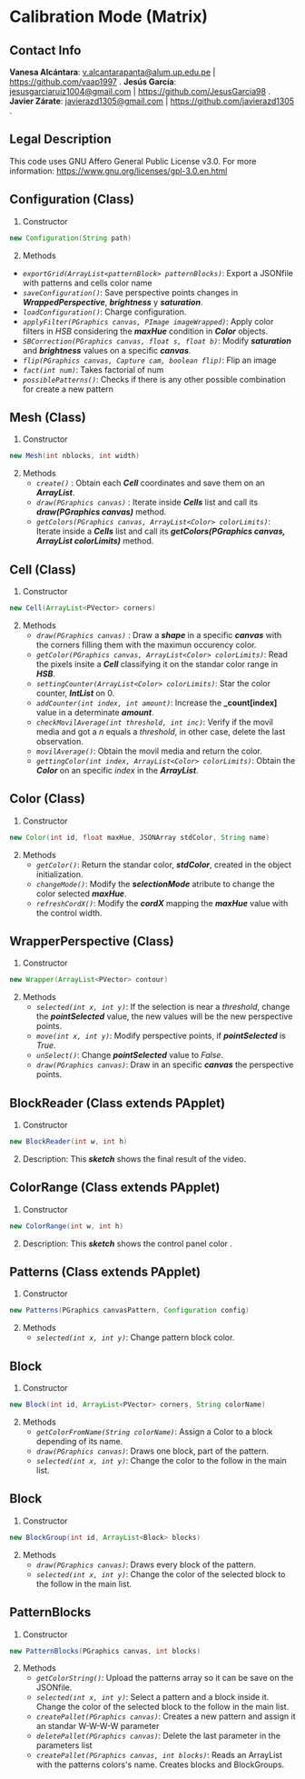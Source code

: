 # **Calibration Mode (Matrix)**

## **Contact Info**
**Vanesa Alcántara**: v.alcantarapanta@alum.up.edu.pe | https://github.com/vaap1997 .
**Jesús García**: jesusgarciaruiz1004@gmail.com | https://github.com/JesusGarcia98 .
**Javier Zárate**: javierazd1305@gmail.com | https://github.com/javierazd1305 .



## **Legal Description**
This code uses GNU Affero General Public License v3.0. For more information: https://www.gnu.org/licenses/gpl-3.0.en.html


## **Configuration (Class)**
1. Constructor
```java
new Configuration(String path)
```
2. Methods
- *`exportGrid(ArrayList<patternBlock> patternBlocks)`*: Export a JSONfile with patterns and cells color name
- *`saveConfiguration()`*: Save perspective points changes in **_WrappedPerspective_**, **_brightness_** y **_saturation_**.
- *`loadConfiguration()`*: Charge configuration.
- *`applyFilter(PGraphics canvas, PImage imageWrapped)`*: Apply color filters in *HSB* considering the **_maxHue_** condition in  **_Color_** objects.
- *`SBCorrection(PGraphics canvas, float s, float b)`*: Modify **_saturation_** and **_brightness_** values on a specific **_canvas_**.
- *`flip(PGraphics canvas, Capture cam, boolean flip)`*: Flip an image
- *`fact(int num)`*: Takes factorial of num
- *`possiblePatterns()`*: Checks if there is any other possible combination for create a new pattern


## **Mesh (Class)**
1. Constructor
```java
new Mesh(int nblocks, int width)
```
2. Methods
   - *`create()`* : Obtain each **_Cell_** coordinates and save them on an **_ArrayList_**.
   - *`draw(PGraphics canvas)`* : Iterate inside **_Cells_** list and call its **_draw(PGraphics canvas)_** method.
   - *`getColors(PGraphics canvas, ArrayList<Color> colorLimits)`*:  Iterate inside a **_Cells_** list and call its **_getColors(PGraphics canvas, ArrayList<Color> colorLimits)_** method.

## **Cell (Class)**
1. Constructor
```java
new Cell(ArrayList<PVector> corners)
```
2. Methods
   - *`draw(PGraphics canvas)`* : Draw a **_shape_**  in a specific **_canvas_** with the corners filling them with the maximun occurency color.
   - *`getColor(PGraphics canvas, ArrayList<Color> colorLimits)`*: Read the pixels insite a **_Cell_** classifying it on the standar color range in **_HSB_**.
   - *`settingCounter(ArrayList<Color> colorLimits)`*: Star the color counter,  **_IntList_** on 0.
   - *`addCounter(int index, int amount)`*: Increase the **_count[index]** value in a determinate **_amount_**.
   - *`checkMovilAverage(int threshold, int inc)`*: Verify if the movil media and got a _n_ equals a _threshold_, in other case, delete the last observation.
   - *`movilAverage()`*: Obtain the movil media and return the color.
   - *`gettingColor(int index, ArrayList<Color> colorLimits)`*:  Obtain the **_Color_** on an specific _index_ in the **_ArrayList<Color>_**.

## **Color (Class)**
1. Constructor
```java
new Color(int id, float maxHue, JSONArray stdColor, String name)
```
2. Methods
    - *`getColor()`*: Return the standar color, **_stdColor_**, created in the object initialization.
    - *`changeMode()`*: Modify the **_selectionMode_** atribute to change the color selected **_maxHue_**.
    - *`refreshCordX()`*: Modify the **_cordX_** mapping the **_maxHue_** value with the control width.

## **WrapperPerspective (Class)**
1. Constructor
```java
new Wrapper(ArrayList<PVector> contour)
```
2. Methods
    - *`selected(int x, int y)`*: If the selection is near a _threshold_, change the **_pointSelected_** value, the new values will be the new perspective points.
    - *`move(int x, int y)`*: Modify perspective points, if **_pointSelected_** is *True*.
    - *`unSelect()`*: Change **_pointSelected_** value to *False*.
    - *`draw(PGraphics canvas)`*: Draw in an specific **_canvas_** the perspective points.

## **BlockReader (Class extends PApplet)**
1. Constructor
```java
new BlockReader(int w, int h)
```
2. Description: This **_sketch_** shows the final result of the video.

## **ColorRange (Class extends PApplet)**
1. Constructor
```java
new ColorRange(int w, int h)
```
2. Description: This **_sketch_** shows the control panel color .


## **Patterns (Class extends PApplet)**
1. Constructor
```java
new Patterns(PGraphics canvasPattern, Configuration config)
```
2. Methods
    - *`selected(int x, int y)`*: Change pattern block color.

## **Block**
1. Constructor
```java
new Block(int id, ArrayList<PVector> corners, String colorName)
```
2. Methods
    - *`getColorFromName(String colorName)`*: Assign a Color to a block depending of its name.
    - *`draw(PGraphics canvas)`*: Draws one block, part of the pattern.
    - *`selected(int x, int y)`*: Change the color to the follow in the main list.

## **Block**
1. Constructor
```java
new BlockGroup(int id, ArrayList<Block> blocks)
```
2. Methods
    - *`draw(PGraphics canvas)`*: Draws every block of the pattern.
    - *`selected(int x, int y)`*: Change the color of the selected block to the follow in the main list.

## **PatternBlocks**
1. Constructor
```java
new PatternBlocks(PGraphics canvas, int blocks)
```
2. Methods
    - *`getColorString()`*: Upload the patterns array so it can be save on the JSONfile.
    - *`selected(int x, int y)`*: Select a pattern and a block inside it. Change the color of the selected block to the follow in the main list.
    - *`createPallet(PGraphics canvas)`*: Creates a new pattern and assign it an standar W-W-W-W parameter
    - *`deletePallet(PGraphics canvas)`*: Delete the last parameter in the parameters list
    - *`createPallet(PGraphics canvas, int blocks)`*: Reads an ArrayList with the patterns colors's name. Creates blocks and BlockGroups.
